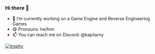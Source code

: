 ### Hi there 👋

- 🔭 I’m currently working on a Game Engine and Reverse Engineering Games
- 😄 Pronouns: he/him
- 📫 You can reach me on Discord: @kapilarny

[![trophy](https://github-profile-trophy.vercel.app/?username=Kapilarny&theme=onedark)](https://github.com/ryo-ma/github-profile-trophy)
